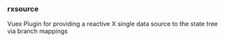### rxsource

Vuex Plugin for providing a reactive X single data source to the state tree via branch mappings